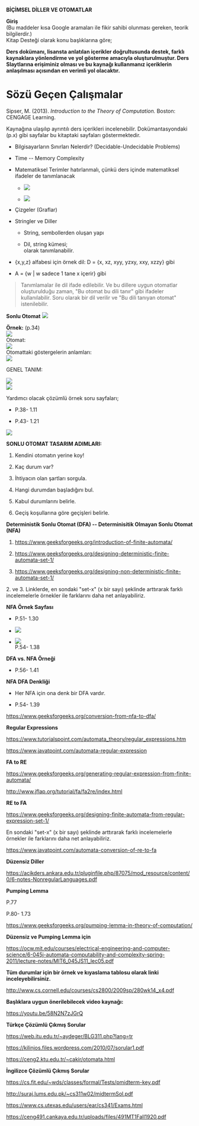 **BİÇİMSEL DİLLER VE OTOMATLAR**

**Giriş**\
(Bu maddeler kısa Google aramaları ile fikir sahibi olunması gereken,
teorik bilgilerdir.)\
Kitap Desteği olarak konu başlıklarına göre;

**Ders dokümanı, lisansta anlatılan içerikler doğrultusunda destek,
farklı kaynaklara yönlendirme ve yol gösterme amacıyla oluşturulmuştur.
Ders Slaytlarına erişiminiz olması ve bu kaynağı kullanmanız içeriklerin
anlaşılması açısından en verimli yol olacaktır.**

# **Sözü Geçen Çalışmalar**

Sipser, M. (2013). *Introduction to the Theory of Computation.* Boston:
CENGAGE Learning.

Kaynağına ulaşılıp ayrıntılı ders içerikleri incelenebilir.
Dokümantasyondaki (p.x) gibi sayfalar bu kitaptaki sayfaları
göstermektedir.

-   Bilgisayarların Sınırları Nelerdir? (Decidable-Undecidable Problems)

-   Time -- Memory Complexity

-   Matematiksel Terimler hatırlanmalı, çünkü ders içinde matematiksel
    ifadeler de tanımlanacak

    -   ![](media/image1.png)<br/>

    -   ![](media/image2.png)<br/>

-   Çizgeler (Graflar)

-   Stringler ve Diller

    -   String, sembollerden oluşan yapı

    -   Dil, string kümesi;\
        olarak tanımlanabilir.

-   {x,y,z} alfabesi için örnek dil: D = {x, xz, xyy, yzxy, xxy, xzzy}
    gibi

-   A = {w \| w sadece 1 tane x içerir} gibi

> Tanımlamalar ile dil ifade edilebilir. Ve bu dillere uygun otomatlar
> oluşturulduğu zaman, "Bu otomat bu dili tanır" gibi ifadeler
> kullanılabilir. Soru olarak bir dil verilir ve "Bu dili tanıyan
> otomat" istenilebilir.

**Sonlu Otomat**
![](media/image3.png)<br/>


**Örnek:** (p.34)<br/>
![](media/image6.png)<br/>
Otomat:<br/>
![](media/image4.png)<br/>
Otomattaki göstergelerin anlamları:<br/>
![](media/image5.png)<br/>


GENEL TANIM:

![](media/image7.png)<br/>
![](media/image8.png)<br/>

Yardımcı olacak çözümlü örnek soru sayfaları;

-   P.38- 1.11

-   P.43- 1.21

![](media/image9.png)<br/>

**SONLU OTOMAT TASARIM ADIMLARI:**

1.  Kendini otomatın yerine koy!

2.  Kaç durum var?

3.  İhtiyacın olan şartları sorgula.

4.  Hangi durumdan başladığını bul.

5.  Kabul durumlarını belirle.

6.  Geçiş koşullarına göre geçişleri belirle.

**Deterministik Sonlu Otomat (DFA) -- Determinisitik Olmayan Sonlu
Otomat (NFA)**

1.  <https://www.geeksforgeeks.org/introduction-of-finite-automata/>

2.  <https://www.geeksforgeeks.org/designing-deterministic-finite-automata-set-1/>

3.  <https://www.geeksforgeeks.org/designing-non-deterministic-finite-automata-set-1/>

2\. ve 3. Linklerde, en sondaki "set-x" (x bir sayı) şeklinde arttırarak
farklı incelemelerle örnekler ile farklarını daha net anlayabiliriz.

**NFA Örnek Sayfası**

-   P.51- 1.30

-   ![](media/image10.png)<br/>
-   ![](media/image11.png)<br/>P.54- 1.38

**DFA vs. NFA Örneği**

-   P.56- 1.41

**NFA DFA Denkliği**

-   Her NFA için ona denk bir DFA vardır.

-   P.54- 1.39

<https://www.geeksforgeeks.org/conversion-from-nfa-to-dfa/>

**Regular Expressions**

<https://www.tutorialspoint.com/automata_theory/regular_expressions.htm>

<https://www.javatpoint.com/automata-regular-expression>

**FA to RE**

<https://www.geeksforgeeks.org/generating-regular-expression-from-finite-automata/>

<http://www.jflap.org/tutorial/fa/fa2re/index.html>

**RE to FA**

<https://www.geeksforgeeks.org/designing-finite-automata-from-regular-expression-set-1/>

En sondaki "set-x" (x bir sayı) şeklinde arttırarak farklı incelemelerle
örnekler ile farklarını daha net anlayabiliriz.

<https://www.javatpoint.com/automata-conversion-of-re-to-fa>

**Düzensiz Diller**

<https://acikders.ankara.edu.tr/pluginfile.php/87075/mod_resource/content/0/6-notes-NonregularLanguages.pdf>

**Pumping Lemma**

P.77

P.80- 1.73

<https://www.geeksforgeeks.org/pumping-lemma-in-theory-of-computation/>

**Düzensiz ve Pumping Lemma için**

<https://ocw.mit.edu/courses/electrical-engineering-and-computer-science/6-045j-automata-computability-and-complexity-spring-2011/lecture-notes/MIT6_045JS11_lec05.pdf>

**Tüm durumlar için bir örnek ve kıyaslama tablosu olarak linki
inceleyebilirsiniz.**

<http://www.cs.cornell.edu/courses/cs2800/2009sp/280wk14_x4.pdf>

**Başlıklara uygun önerilebilecek video kaynağı:**

<https://youtu.be/58N2N7zJGrQ>

**Türkçe Çözümlü Çıkmış Sorular**

<https://web.itu.edu.tr/~aydeger/BLG311.php?lang=tr>

<https://kilinjos.files.wordpress.com/2010/07/sorular1.pdf>

<https://ceng2.ktu.edu.tr/~cakir/otomata.html>

**İngilizce Çözümlü Çıkmış Sorular**

<https://cs.fit.edu/~wds/classes/formal/Tests/pmidterm-key.pdf>

<http://suraj.lums.edu.pk/~cs311w02/midtermSol.pdf>

<https://www.cs.utexas.edu/users/ear/cs341/Exams.html>

<https://ceng491.cankaya.edu.tr/uploads/files/491MT1Fall1920.pdf>
